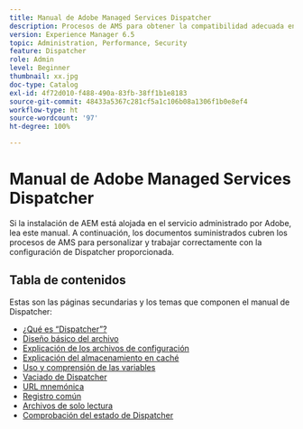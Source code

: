 ```yaml
---
title: Manual de Adobe Managed Services Dispatcher
description: Procesos de AMS para obtener la compatibilidad adecuada en la configuración de Dispatcher.
version: Experience Manager 6.5
topic: Administration, Performance, Security
feature: Dispatcher
role: Admin
level: Beginner
thumbnail: xx.jpg
doc-type: Catalog
exl-id: 4f72d010-f488-490a-83fb-38ff1b1e8183
source-git-commit: 48433a5367c281cf5a1c106b08a1306f1b0e8ef4
workflow-type: ht
source-wordcount: '97'
ht-degree: 100%

---
```


# Manual de Adobe Managed Services Dispatcher

Si la instalación de AEM está alojada en el servicio administrado por Adobe, lea este manual.
A continuación, los documentos suministrados cubren los procesos de AMS para personalizar y trabajar correctamente con la configuración de Dispatcher proporcionada.

## Tabla de contenidos

Estas son las páginas secundarias y los temas que componen el manual de Dispatcher:

- [¿Qué es “Dispatcher”?](./what-is-the-dispatcher.md)
- [Diseño básico del archivo](./basic-file-layout.md)
- [Explicación de los archivos de configuración](./explanation-config-files.md)
- [Explicación del almacenamiento en caché](./understanding-cache.md)
- [Uso y comprensión de las variables](./variables.md)
- [Vaciado de Dispatcher](./disp-flushing.md)
- [URL mnemónica](./disp-vanity-url.md)
- [Registro común](./common-logs.md)
- [Archivos de solo lectura](./immutable-files.md)
- [Comprobación del estado de Dispatcher](./health-check.md)
